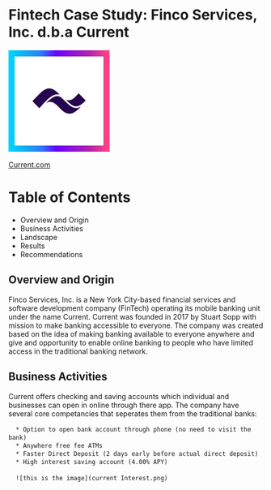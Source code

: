 # Fintech Case Study: Finco Services, Inc. d.b.a Current

![This is Current image](current.jpg)

[Current.com](https://current.com/)

# Table of Contents

* Overview and Origin
* Business Activities
* Landscape
* Results
* Recommendations

## Overview and Origin

Finco Services, Inc. is a New York City-based financial services and software development company (FinTech) operating its mobile banking unit under the name Current.  Current was founded in 2017 by Stuart Sopp with mission to make banking accessible to everyone. The company was created based on the idea of making banking available to everyone anywhere and give and opportunity to enable online banking to people who have limited access in the traditional banking network.

## Business Activities

Current offers checking and saving accounts which individual and businesses can open in online through there app. The company have several core competancies that seperates them from the traditional banks:
 
      * Option to open bank account through phone (no need to visit the bank)
      * Anywhere free fee ATMs
      * Faster Direct Deposit (2 days early before actual direct deposit)
      * High interest saving account (4.00% APY)
      
      ![this is the image](current Interest.png)
